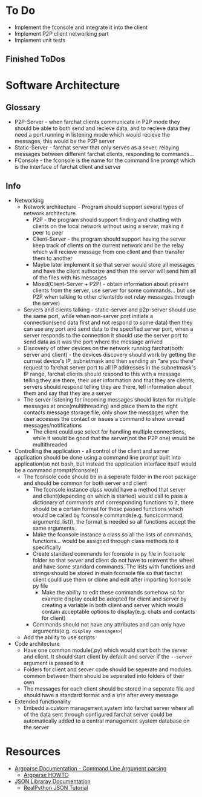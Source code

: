 # To Do
* Implement the fconsole and integrate it into the client
* Implement P2P client networking part
* Implement unit tests

## Finished ToDos



# Software Architecture
## Glossary
* P2P-Server - when farchat clients communicate in P2P mode they should be able to both send and recieve data, and to recieve data they need a port running in listening mode which would recieve the messages, this would be the P2P server
* Static-Server - farchat server that only serves as a sever, relaying messages between different farchat clients, responding to commands...
* FConsole - the fconsole is the name for the command line prompt which is the interface of farchat client and server

## Info
* Networking
	* Network architecture - Program should support several types of network architecture
		* P2P - the program should support finding and chatting with clients on the local network without using a server, making it peer to peer
		* Client-Server - the program should support having the server keep track of clients on the current network and be the relay which will recieve message from one client and then transfer them to another
		* Maybe later implement it so that server would store all messages and have the client authorize and then the server will send him all of the files with his messages
		* Mixed(Client-Server + P2P) - obtain information about present clients from the server, use server for some commands... but use P2P when talking to other clients(do not relay messages through the server)
	* Servers and clients talking - static-server and p2p-server should use the same port, while when non-server port initiate a connection(send data first and not respond to some data) then they can use any port and send data to the specified server port, when a server responds to the connection it should use the server port to send data as it was the port where the message arrived
	* Discovery of other devices on the network running farchat(both server and client) - the devices discovery should work by getting the currnet device's IP, subnetmask and then sending an "are you there" request to farchat server port to all IP addresses in the subnetmask's IP range, farchat clients should respond to this with a message telling they are there, their user information and that they are clients; servers should respond telling they are there, tell information about them and say that they are a server
	* The server listening for incoming messages should listen for multiple messages at once(multithreading) and place them to the right contacts message storage file, only show the messages when the user accesses the contact or issues a command to show unread messages/notifications
		* The client could use select for handling multiple connections, while it would be good that the server(not the P2P one) would be multithreaded
* Controlling the application - all control of the client and server application should be done using a command line prompt built into application(so not bash, but instead the application interface itself would be a command prompt(fconsole))
	* The fconsole code should be in a seperate folder in the root package and should be common for both server and client
		* The fconsole instance class would have a method that server and client(depending on which is started) would call to pass a dictionary of commands and corresponding functions to it, there should be a certain format for these passed functions which would be called by fconsole commands(e.g. func(command, argumentd_list)), the format is needed so all functions accept the same arguments.
		* Make the fconsole instance a class so all the lists of commands, functions... would be assigned through class methods to it specifically
		* Create standard commands for fconsole in py file in fconsole folder so that server and client do not have to reinvent the wheel and have some standard commands. The lists with functions and strings should be stored in main fconsole file so that farchat client could use them or clone and edit after importing fconsole py file
			* Make the ability to edit these commands somehow so for example display could be adopted for client and server by creating a variable in both client and server which would contain acceptable options to display(e.g. chats and contacts for client)
		* Commands should not have any attributes and can only have arguments(e.g. `display <messages>`)
	* Add the ability to use scripts
* Code architecture
	* Have one common module(.py) which would start both the server and client. It should start client by default and server if the `--server` argument is passed to it
	* Folders for client and server code should be seperate and modules common between them should be seperated into folders of their own
	* The messages for each client should be stored in a seperate file and should have a standard format and a \r\n after every message
* Extended functionality
	* Embedd a custom management system into farchat server where all of the data sent through configured farchat server could be automatically added to a central management system database on the server



# Resources
* [Argparse Documentation - Command Line Argument parsing](https://docs.python.org/3/library/argparse.html)
	* [Argparse HOWTO](https://docs.python.org/3/howto/argparse.html)
* [JSON Libraray Documentation](https://docs.python.org/3/library/json.html)
	* [RealPython JSON Tutorial](https://realpython.com/python-json/)